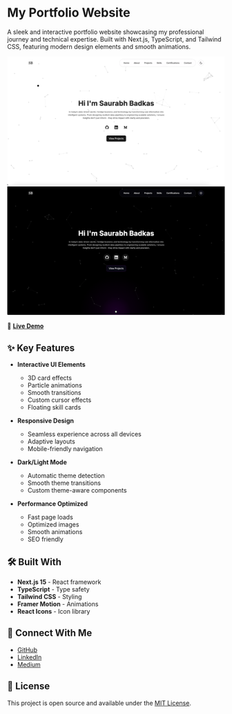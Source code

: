 # My Portfolio Website

A sleek and interactive portfolio website showcasing my professional journey and technical expertise. Built with Next.js, TypeScript, and Tailwind CSS, featuring modern design elements and smooth animations.

![Portfolio Preview](/public/images/projects/Portfolio_light.png)
![Portfolio Preview](/public/images/projects/Portfolio_dark.png)

🔗 **[Live Demo](https://scbadkas19.github.io/)**

## ✨ Key Features

- **Interactive UI Elements**
  - 3D card effects
  - Particle animations
  - Smooth transitions
  - Custom cursor effects
  - Floating skill cards

- **Responsive Design**
  - Seamless experience across all devices
  - Adaptive layouts
  - Mobile-friendly navigation

- **Dark/Light Mode**
  - Automatic theme detection
  - Smooth theme transitions
  - Custom theme-aware components

- **Performance Optimized**
  - Fast page loads
  - Optimized images
  - Smooth animations
  - SEO friendly

## 🛠️ Built With

- **Next.js 15** - React framework
- **TypeScript** - Type safety
- **Tailwind CSS** - Styling
- **Framer Motion** - Animations
- **React Icons** - Icon library

## 🔗 Connect With Me

- [GitHub](https://github.com/asJ26)
- [LinkedIn](https://www.linkedin.com/in/akhilesh-s-jadhav/)
- [Medium](https://medium.com/@akhileshjadhav26)

## 📄 License

This project is open source and available under the [MIT License](LICENSE).
